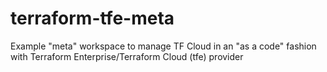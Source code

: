 # terraform-tfe-meta
Example "meta" workspace to manage TF Cloud in an "as a code" fashion with Terraform Enterprise/Terraform Cloud (tfe) provider
